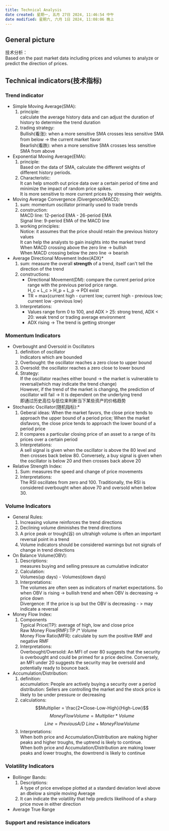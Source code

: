 ```yaml
---
title: Technical Analysis
date created: 星期一, 五月 27日 2024, 11:46:54 中午
date modified: 星期六, 六月 1日 2024, 11:08:06 晚上
---
```


## General picture

技术分析：  
Based on the past market data including prices and volumes to analyze or predict the direction of prices.

## Technical indicators(技术指标)

### Trend indicator

   - Simple  Moving Average(SMA):
     1. principle:  
        calculate the average history data and can adjust the duration of history to determine the trend duration
     2. trading strategy:  
        Bullish(看涨): when a more sensitive SMA crosses less sensitive SMA from below -> the current market favor  
        Bearlish(看跌): when a more sensitive SMA crosses less sensitive SMA from above
   - Exponential Moving Average(EMA):
     1. principle:  
        Based on the data of SMA, calculate the different weights of different history periods. 
     2. Characteristic:  
        It can help smooth out price data over a certain period of time and minimize the impact of random price spikes.  
        It is more sensitive to more current prices by stressing their weights.
   - Moving Average Convergence /Divergence(MACD):
     1. sum: momentum oscillator primarily used to trade trends
     2. construction:  
        MACD line: 12-period EMA - 26-period EMA  
        Signal line: 9-period EMA of the MACD line
     3. working principles:  
        Notice: it assumes that the price should retain the previous history values  
        It can help the analysts to gain insights into the market trend  
        When MACD crossing above the zero line -> bullish  
        When MACD crossing below the zero line -> bearish 
   - Average Directional Movement Index(ADX)*
     1. sum: measure the overall **strength** of a trend, itself can't tell the direction of the trend
     2. constructions:
        - Directional Movement(DM): compare the current period price range with the previous period price range.  
          H_c + L_c > H_p + L_p -> PDI exist
        - TR = max{current high - current low; current high - previous low; current low -previous low}
     3. Interpretations:
        - Values range form 0 to 100, and ADX > 25: strong trend, ADX < 20: weak trend or trading average environment
        - ADX rising -> The trend is getting stronger
     

### Momentum Indicators

- Overbought and Oversold in Oscillators
  1. definition of oscillator  
     Indicators which are bounded
  2. Overbought: the oscillator reaches a zero close to upper bound
  3. Oversold: the oscillator reaches a zero close to lower bound
  4. Strategy:  
     If the oscillator reaches either bound -> the market is vulnerable to reversal(which may indicate the trend change)  
     However, if the trend of the market is changing, the prediction of oscillator will fail -> It is dependent on the underlying trend  
     即通过历史高位与低位来判断当下某些资产的价格趋势
- Stochastic Oscillator(随机指标):*
  1. Geberal ideas: When the market favors, the close price tends to approach the upper bound of a period price; When the market disfavors, the close price tends to approach the lower bound of a period price
  2. It compares a particular closing price of an asset to a range of its prices over a certain period
  3. Interpretations:  
     A sell signal is given when the oscillator is above the 80 level and then crosses back below 80. Conversely, a buy signal is given when the oscillator is below 20 and then crosses back above 20
- Relative Strength Index:
  1. Sum: measures the speed and change of price movements
  2. Interpretations:  
     The RSI oscillates from zero and 100. Traditionally, the RSI is considered overbought when above 70 and oversold when below 30.

### Volume Indicators

- General Rules:
  1. Increasing volume reinforces the trend directions
  2. Declining volume diminishes the trend directions
  3. A price peak or trough(谷) on ultrahigh volume is often an important reversal point in a trend
  4. Volume indicators should be considered warnings but not signals of change in trend directions
- On Balance Volume(OBV):
  1. Descriptions:  
     measures buying and selling pressure as cumulative indicator
  2. Calculation:  
     Volumes(up days) - Volumes(down days)
  3. Interpretations:  
     The volumes are often seen as indicators of market expectations. So when OBV is rising -> bullish trend and when OBV is decreasing -> price down  
     Divergence: If the price is up but the OBV is decreasing - > may indicate a reversal 
- Money Flow Index:
  1. Components  
     Typical Price(TP): average of high, low and close price  
     Raw Money Flow(RMF):TP /* Volume  
     Money Flow Ratio(MFR): calculate by sum the positive RMF and negative RMF
  2. Interpretations:  
   Overbought/Oversold: An MFI of over 80 suggests that the security is overbought and could be primed for a price decline. Conversely, an MFI under 20 suggests the security may be oversold and potentially ready to bounce back.
- Accumulation/Distribution:
  1. definition:  
     accumulation: People are actively buying a security over a period  
     distribution: Sellers are controlling the market and the stock price is likely to be under pressure or decreasing
  2. calculations:  
     $$Multiplier = \frac{2*Close-Low-High}{High-Low}$$$$Money Flow Volume = Multiplier * Volume$$$$Line = Previous A/D \  Line + MoneyFlowVolume$$
  3. Interpretations:  
     When both price and Accumulation/Distribution are making higher peaks and higher troughs, the uptrend is likely to continue.  
     When both price and Accumulation/Distribution are making lower peaks and lower troughs, the downtrend is likely to continue

### Volatility Indicators

- Bollinger Bands:
    1. Descriptions:  
       A type of price envelope plotted at a standard deviation level above an dbelow a simple moving Average
	2. It can indicate the volatility that help predicts likelihood of a sharp price move in either direction
- Average True Range

### Support and resistance indicators

  

